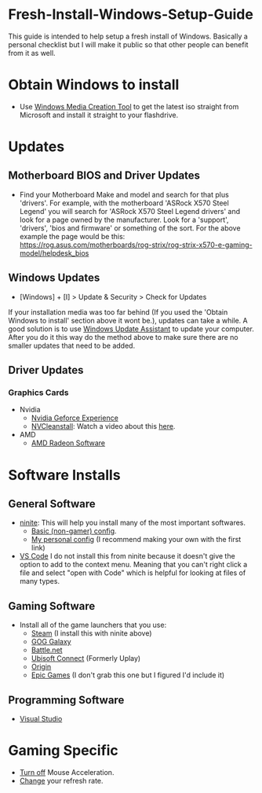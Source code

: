 # Fresh-Install-Windows-Setup-Guide
This guide is intended to help setup a fresh install of Windows. Basically a personal checklist but I will make it public so that other people can benefit from it as well.

# Obtain Windows to install

- Use [Windows Media Creation Tool](https://go.microsoft.com/fwlink/?LinkId=691209) to get the latest iso straight from Microsoft and install it straight to your flashdrive.

# Updates

## Motherboard BIOS and Driver Updates

- Find your Motherboard Make and model and search for that plus 'drivers'. For example, with the motherboard 'ASRock X570 Steel Legend' you will search for 'ASRock X570 Steel Legend drivers' and look for a page owned by the manufacturer. Look for a 'support', 'drivers', 'bios and firmware' or something of the sort. For the above example the page would be this: https://rog.asus.com/motherboards/rog-strix/rog-strix-x570-e-gaming-model/helpdesk_bios

## Windows Updates

- [Windows] + [I] > Update & Security > Check for Updates

If your installation media was too far behind (If you used the 'Obtain Windows to install' section above it wont be.), updates can take a while. A good solution is to use [Windows Update Assistant](https://www.microsoft.com/en-us/software-download/windows10) to update your computer. After you do it this way do the method above to make sure there are no smaller updates that need to be added.

## Driver Updates

### Graphics Cards
- Nvidia
  - [Nvidia Geforce Experience](https://www.nvidia.com/en-us/geforce/geforce-experience/)
  - [NVCleanstall](https://www.techpowerup.com/download/techpowerup-nvcleanstall/): Watch a video about this [here](https://www.youtube.com/watch?v=LR1XkjtylCM).
- AMD
  - [AMD Radeon Software](https://www.amd.com/en/technologies/radeon-software)

# Software Installs
## General Software

- [ninite](https://ninite.com/): This will help you install many of the most important softwares.
  - [Basic (non-gamer) config](https://ninite.com/7zip-chrome-firefox-revo-teracopy/).
  - [My personal config](https://ninite.com/.net4.8-7zip-adoptjavax8-chrome-discord-firefox-googlebackupandsync-greenshot-pythonx3-revo-spotify-steam-teracopy-vlc-winscp-xnview/) (I recommend making your own with the first link)
- [VS Code](https://code.visualstudio.com/download) I do not install this from ninite because it doesn't give the option to add to the context menu. Meaning that you can't right click a file and select "open with Code" which is helpful for looking at files of many types.

## Gaming Software
- Install all of the game launchers that you use:
  - [Steam](https://store.steampowered.com/about/) (I install this with ninite above)
  - [GOG Galaxy](https://www.gog.com/galaxy)
  - [Battle.net](https://www.blizzard.com/en-us/apps/battle.net/desktop)
  - [Ubisoft Connect](https://ubisoftconnect.com/en-US/) (Formerly Uplay)
  - [Origin](https://www.origin.com/usa/en-us/store/download)
  - [Epic Games](https://www.epicgames.com/store/en-US/download) (I don't grab this one but I figured I'd include it)
 
## Programming Software
- [Visual Studio](https://visualstudio.microsoft.com/downloads/)

# Gaming Specific
- [Turn off](https://www.tomshardware.com/news/how-to-disable-mouse-acceleration-windows,36886.html) Mouse Acceleration.
- [Change](https://support.microsoft.com/en-us/windows/change-your-display-refresh-rate-in-windows-c8ea729e-0678-015c-c415-f806f04aae5a) your refresh rate.

